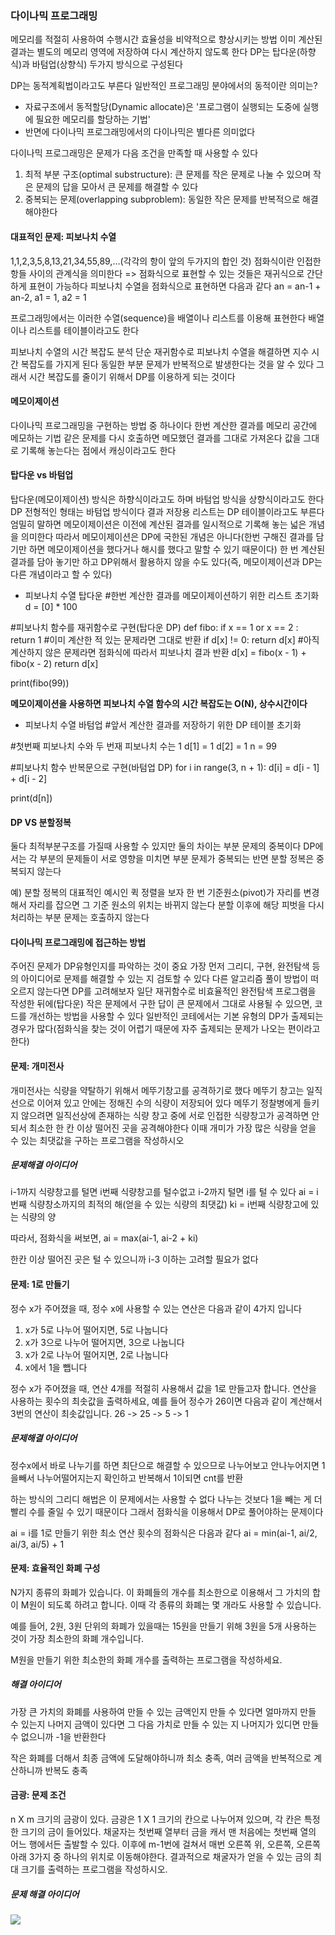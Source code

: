 ### 다이나믹 프로그래밍

메모리를 적절히 사용하여 수행시간 효율성을 비약적으로 향상시키는 방법
이미 계산된 결과는 별도의 메모리 영역에 저장하여 다시 계산하지 않도록 한다
DP는 탑다운(하향식)과 바텀업(상향식) 두가지 방식으로 구성된다

DP는 동적계획법이라고도 부른다
일반적인 프로그래밍 분야에서의 동적이란 의미는?
 -  자료구조에서 동적할당(Dynamic allocate)은 '프로그램이 실행되는 도중에 실행에 필요한 메모리를 할당하는 기법'
 - 반면에 다이나믹 프로그래밍에서의 다이나믹은 별다른 의미없다

다이나믹 프로그래밍은 문제가 다음 조건을 만족할 때 사용할 수 있다
1. 최적 부분 구조(optimal substructure): 큰 문제를 작은 문제로 나눌 수 있으며 작은 문제의 답을 모아서 큰 문제를 해결할 수 있다
2. 중복되는 문제(overlapping subproblem): 동일한 작은 문제를 반복적으로 해결해야한다

#### 대표적인 문제: 피보나치 수열
1,1,2,3,5,8,13,21,34,55,89,...(각각의 항이 앞의 두가지의 합인 것)
점화식이란 인접한 항들 사이의 관계식을 의미한다 => 점화식으로 표현할 수 있는 것들은 재귀식으로 간단하게 표현이 가능하다
피보나치 수열을 점화식으로 표현하면 다음과 같다
an = an-1 + an-2, a1 = 1, a2 = 1

프로그래밍에서는 이러한 수열(sequence)을 배열이나 리스트를 이용해 표현한다
배열이나 리스트를 테이블이라고도 한다

피보나치 수열의 시간 복잡도 분석
단순 재귀함수로 피보나치 수열을 해결하면 지수 시간 복잡도를 가지게 된다
동일한 부분 문제가 반복적으로 발생한다는 것을 알 수 있다
그래서 시간 복잡도를 줄이기 위해서 DP를 이용하게 되는 것이다


#### 메모이제이션
다이나믹 프로그래밍을 구현하는 방법 중 하나이다
한번 계산한 결과를 메모리 공간에 메모하는 기법
같은 문제를 다시 호출하면 메모했던 결과를 그대로 가져온다
값을 그대로 기록해 놓는다는 점에서 캐싱이라고도 한다

#### 탑다운 vs 바텀업
탑다운(메모이제이션) 방식은 하향식이라고도 하며 바텀업 방식을 상향식이라고도 한다
DP 전형적인 형태는 바텀업 방식이다
결과 저장용 리스트는 DP 테이블이라고도 부른다
엄밀히 말하면 메모이제이션은 이전에 계산된 결과를 일시적으로 기록해 놓는 넓은 개념을 의미한다
따라서 메모이제이션은 DP에 국한된 개념은 아니다(한번 구해진 결과를 담기만 하면 메모이제이션을 했다거나 해시를 했다고 말할 수 있기 때문이다)
한 번 계산된 결과를 담아 놓기만 하고 DP위해서 활용하지 않을 수도 있다(즉, 메모이제이션과 DP는 다른 개념이라고 할 수 있다)

- 피보나치 수열 탑다운
#한번 계산한 결과를 메모이제이션하기 위한 리스트 초기화
d = [0] * 100

#피보나치 함수를 재귀함수로 구현(탑다운 DP)
def fibo:
  if x == 1 or x == 2 :
    return 1
  #이미 계산한 적 있는 문제라면 그대로 반환
  if d[x] != 0:
    return d[x]
  #아직 계산하지 않은 문제라면 점화식에 따라서 피보나치 결과 반환
  d[x] = fibo(x - 1) + fibo(x - 2)
  return d[x]

print(fibo(99))

__메모이제이션을 사용하면 피보나치 수열 함수의 시간 복잡도는 O(N), 상수시간이다__

- 피보나치 수열 바텀업
#앞서 계산한 결과를 저장하기 위한 DP 테이블 초기화

#첫번째 피보나치 수와 두 번재 피보나치 수는 1
d[1] = 1
d[2] = 1
n = 99

#피보나치 함수 반복문으로 구현(바텀업 DP)
for i in range(3, n + 1):
  d[i] = d[i - 1] + d[i - 2]

print(d[n])


#### DP VS 분할정복
둘다 최적부분구조를 가질때 사용할 수 있지만 둘의 차이는 부분 문제의 중복이다
DP에서는 각 부분의 문제들이 서로 영향을 미치면 부분 문제가 중복되는 반면 분할 정복은 중복되지 않는다

예) 분할 정복의 대표적인 예시인 퀵 정렬을 보자
한 번 기준원소(pivot)가 자리를 변경해서 자리를 잡으면 그 기준 원소의 위치는 바뀌지 않는다
분할 이후에 해당 피벗을 다시 처리하는 부분 문제는 호출하지 않는다

#### 다이나믹 프로그래밍에 접근하는 방법
주어진 문제가 DP유형인지를 파악하는 것이 중요
가장 먼저 그리디, 구현, 완전탐색 등의 아이디어로 문제를 해결할 수 있는 지 검토할 수 있다
다른 알고리즘 풀이 방법이 떠오르지 않는다면 DP를 고려해보자
일단 재귀함수로 비효율적인 완전탐색 프로그램을 작성한 뒤에(탑다운) 작은 문제에서 구한 답이 큰 문제에서 그대로 사용될 수 있으면, 코드를 개선하는 방법을 사용할 수 있다
일반적인 코테에서는 기본 유형의 DP가 출제되는 경우가 많다(점화식을 찾는 것이 어렵기 때문에 자주 출제되는 문제가 나오는 편이라고 한다)


#### 문제: 개미전사
개미전사는 식량을 약탈하기 위해서 메뚜기창고를 공격하기로 했다
메뚜기 창고는 일직선으로 이어져 있고 안에는 정해진 수의 식량이 저장되어 있다
메뚜기 정찰병에게 들키지 않으려면 일직선상에 존재하는 식량 창고 중에 서로 인접한 식량창고가 공격하면 안되서 최소한 한 칸 이상 떨어진 곳을 공격해야한다
이때 개미가 가장 많은 식량을 얻을 수 있는 최댓값을 구하는 프로그램을 작성하시오

##### 문제해결 아이디어

i-1까지 식량창고를 털면 i번째 식량창고를 털수없고 i-2까지 털면 i를 털 수 있다 
ai = i번째 식량창소까지의 최적의 해(얻을 수 있는 식량의 최댓값)
ki = i번째 식량창고에 있는 식량의 양

따라서, 점화식을 써보면, ai = max(ai-1, ai-2 + ki)

한칸 이상 떨어진 곳은 털 수 있으니까 i-3 이하는 고려할 필요가 없다


#### 문제: 1로 만들기

정수 x가 주어졌을 때, 정수 x에 사용할 수 있는 연산은 다음과 같이 4가지 입니다 
1. x가 5로 나누어 떨어지면, 5로 나눕니다
2. x가 3으로 나누어 떨어지면, 3으로 나눕니다
3. x가 2로 나누어 떨어지면, 2로 나눕니다
4. x에서 1을 뺍니다

정수 x가 주어졌을 때, 연산 4개를 적절히 사용해서 값을 1로 만들고자 합니다. 연산을 사용하는 횟수의 최솟값을 출력하세요, 예를 들어 정수가 26이면 다음과 같이 계산해서 3번의 연산이 최솟값입니다.
26 -> 25 -> 5 -> 1

##### 문제해결 아이디어
정수x에서 바로 나누기를 하면 최단으로 해결할 수 있으므로 나누어보고 안나누어지면 1을빼서 나누어떨어지는지 확인하고 반복해서 1이되면 cnt를 반환

하는 방식의 그리디 해법은 이 문제에서는 사용할 수 없다
나누는 것보다 1을 빼는 게 더 빨리 수를 줄일 수 있기 때문이다
그래서 점화식을 이용해서 DP로 풀어야하는 문제이다

ai = i를 1로 만들기 위한 최소 연산 횟수의 점화식은 다음과 같다
ai = min(ai-1, ai/2, ai/3, ai/5) + 1

#### 문제: 효율적인 화폐 구성
N가지 종류의 화폐가 있습니다. 이 화폐들의 개수를 최소한으로 이용해서 그 가치의 합이 M원이 되도록 하려고 합니다. 이때 각 종류의 화폐는 몇 개라도 사용할 수 있습니다.

예를 들어, 2원, 3원 단위의 화폐가 있을때는 15원을 만들기 위해 3원을 5개 사용하는 것이 가장 최소한의 화폐 개수입니다.

M원을 만들기 위한 최소한의 화폐 개수를 출력하는 프로그램을 작성하세요.

##### 해결 아이디어
가장 큰 가치의 화폐를 사용하여 만들 수 있는 금액인지 만들 수 있다면 얼마까지 만들 수 있는지 나머지 금액이 있다면 그 다음 가치로 만들 수 있는 지 나머지가 있디면 만들 수 없으니까 -1을 반환한다

작은 화폐를 더해서 최종 금액에 도달해야하니까 최소 충족,
여러 금액을 반복적으로 계산하니까 반복도 충족


#### 금광: 문제 조건
n X m 크기의 금광이 있다. 금광은 1 X 1 크기의 칸으로 나누어져 있으며, 각 칸은 특정한 크기의 금이 들어있다.
채굴자는 첫번째 열부터 금을 캐서 맨 처음에는 첫번째 열의 어느 행에서든 출발할 수 있다. 이후에 m-1번에 걸쳐서 매번 오른쪽 위, 오른쪽, 오른쪽 아래 3가지 중 하나의 위치로 이동해야한다. 결과적으로 채굴자가 얻을 수 있는 금의 최대 크기를 출력하는 프로그램을 작성하시오.

##### 문제 해결 아이디어
<img src="./images/금광.JPG"/>
 



 
